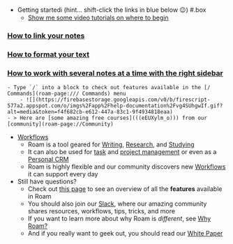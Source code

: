 - Getting startedℹ️ (hint... shift-click the links in blue below 😉) #.box
    - [Show me some video tutorials on where to begin](Beginner%27s%20Guide.md)
### [How to link your notes](Bidirectional%20linking.md)
### [How to format your text](Formatting.md)
### [How to work with several notes at a time with the right sidebar](Right%20Sidebar.md)
    - Type `/` into a block to check out features available in the [/ Commands](roam-page:/// Commands) menu
        - ![](https://firebasestorage.googleapis.com/v0/b/firescript-577a2.appspot.com/o/imgs%2Fapp%2Fhelp-documentation%2Fvg4SUhgwIf.gif?alt=media&token=f4f682cb-e612-447a-83c1-9f4934818eaa)
    - > Here are [some amazing free courses](((eEUXylm_o))) from our [community](roam-page://Community)
- [Workflows](Workflows.md)
    - Roam is a tool geared for [Writing](Writing.md), [Research](Research.md), and [Studying](Studying.md)
    - It can also be used for [task](Task%20Management.md) and [project management](Project%20Management.md) or even as a [Personal CRM](Personal%20CRM.md)
    - Roam is highly flexible and our community discovers new [Workflows](Workflows.md) it can support every day
- Still have questions?
    - Check out [this page](Features.md) to see an overview of all the **features** available in Roam
    - You should also join our [Slack](https://join.slack.com/t/roamresearch/shared_invite/zt-xy0pd90x-c0KDkgh1BeLKyi0iUlJ1CA), where our amazing community shares resources, workflows, tips, tricks, and more
    - If you want to learn more about why Roam is *different*, see [Why Roam?](Why%20Roam_.md)
    - And if you really want to geek out, you should read our [White Paper](White%20Paper.md)